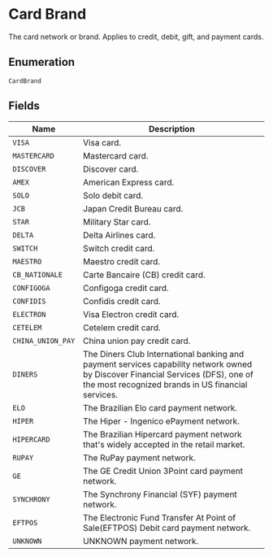 
# Card Brand

The card network or brand. Applies to credit, debit, gift, and payment cards.

## Enumeration

`CardBrand`

## Fields

| Name | Description |
|  --- | --- |
| `VISA` | Visa card. |
| `MASTERCARD` | Mastercard card. |
| `DISCOVER` | Discover card. |
| `AMEX` | American Express card. |
| `SOLO` | Solo debit card. |
| `JCB` | Japan Credit Bureau card. |
| `STAR` | Military Star card. |
| `DELTA` | Delta Airlines card. |
| `SWITCH` | Switch credit card. |
| `MAESTRO` | Maestro credit card. |
| `CB_NATIONALE` | Carte Bancaire (CB) credit card. |
| `CONFIGOGA` | Configoga credit card. |
| `CONFIDIS` | Confidis credit card. |
| `ELECTRON` | Visa Electron credit card. |
| `CETELEM` | Cetelem credit card. |
| `CHINA_UNION_PAY` | China union pay credit card. |
| `DINERS` | The Diners Club International banking and payment services capability network owned by Discover Financial Services (DFS), one of the most recognized brands in US financial services. |
| `ELO` | The Brazilian Elo card payment network. |
| `HIPER` | The Hiper - Ingenico ePayment network. |
| `HIPERCARD` | The Brazilian Hipercard payment network that's widely accepted in the retail market. |
| `RUPAY` | The RuPay payment network. |
| `GE` | The GE Credit Union 3Point card payment network. |
| `SYNCHRONY` | The Synchrony Financial (SYF) payment network. |
| `EFTPOS` | The Electronic Fund Transfer At Point of Sale(EFTPOS) Debit card payment network. |
| `UNKNOWN` | UNKNOWN payment network. |

